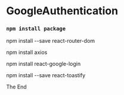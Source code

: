 # GoogleAuthentication
### `npm install package`


npm install --save react-router-dom

npm install axios

npm install react-google-login 

npm install --save react-toastify

The End